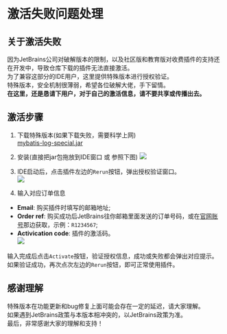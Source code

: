 # 激活失败问题处理
## 关于激活失败
因为JetBrains公司对破解版本的限制，以及社区版和教育版对收费插件的支持还在开发中，导致仓库下载的插件无法直接激活。  
为了兼容这部分的IDE用户，这里提供特殊版本进行授权验证。  
特殊版本，安全机制很薄弱，希望各位破解大佬，手下留情。  
**在这里，还是恳请下用户，对于自己的激活信息，请不要共享或传播出去。**  

## 激活步骤
1. 下载特殊版本(如果下载失败，需要科学上网)  
[mybatis-log-special.jar](https://raw.githubusercontent.com/kookob/mybatis-log-plugin/master/dist/mybatis-log-special.jar)  

2. 安装(直接把jar包拖放到IDE窗口 或 参照下图)
![](https://raw.githubusercontent.com/kookob/mybatis-log-plugin/master/snapshot/install.png)

3. IDE启动后，点击插件左边的`Rerun`按钮，弹出授权验证窗口。  
![](https://raw.githubusercontent.com/kookob/mybatis-log-plugin/master/snapshot/activate.png)  

4. 输入对应订单信息  
* **Email**: 购买插件时填写的邮箱地址;
* **Order ref**: 购买成功后JetBrains往你邮箱里面发送的订单号码，或在[官网账号](https://account.jetbrains.com/licenses)那边获取，示例：`R1234567`;
* **Activication code**: 插件的激活码。  
![](https://raw.githubusercontent.com/kookob/mybatis-log-plugin/master/snapshot/license.png)  

输入完成后点击`Activate`按钮，验证授权信息，成功或失败都会弹出对应提示。  
如果验证成功，再次点次左边的`Rerun`按钮，即可正常使用插件。

## 感谢理解
特殊版本在功能更新和bug修复上面可能会存在一定的延迟，请大家理解。  
如果遇到JetBrains政策与本版本相冲突的，以JetBrains政策为准。  
最后，非常感谢大家的理解和支持！